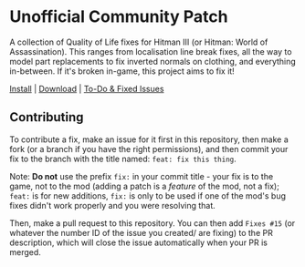 # Unofficial Community Patch

A collection of Quality of Life fixes for Hitman III (or Hitman: World of Assassination). This ranges from localisation line break fixes, all the way to model part replacements to fix inverted normals on clothing, and everything in-between. If it's broken in-game, this project aims to fix it!

[Install](https://hitman-resources.netlify.app/smf-install-link/https://github.com/glacier-modding/H3-Community-Patches/releases/latest/download/mod.framework.zip) | [Download](https://github.com/glacier-modding/H3-Community-Patches/releases/latest/download/mod.framework.zip) | [To-Do & Fixed Issues](https://github.com/orgs/glacier-modding/projects/2)

## Contributing

To contribute a fix, make an issue for it first in this repository, then make a fork (or a branch if you have the right permissions), and then commit your fix to the branch with the title named: `feat: fix this thing`.

Note: **Do not** use the prefix `fix:` in your commit title - your fix is to the game, not to the mod (adding a patch is a _feature_ of the mod, not a fix); `feat:` is for new additions, `fix:` is only to be used if one of the mod's bug fixes didn't work properly and you were resolving that.

Then, make a pull request to this repository. You can then add `Fixes #15` (or whatever the number ID of the issue you created/ are fixing) to the PR description, which will close the issue automatically when your PR is merged.
